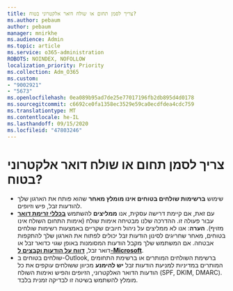 ```yaml
---
title: צריך לסמן תחום או שולח דואר אלקטרוני בטוח?
ms.author: pebaum
author: pebaum
manager: mnirkhe
ms.audience: Admin
ms.topic: article
ms.service: o365-administration
ROBOTS: NOINDEX, NOFOLLOW
localization_priority: Priority
ms.collection: Adm_O365
ms.custom:
- "9002921"
- "5673"
ms.openlocfilehash: 0ea089b95ad7de25e77017196fb2db895d4d0178
ms.sourcegitcommit: c6692ce0fa1358ec3529e59ca0ecdfdea4cdc759
ms.translationtype: MT
ms.contentlocale: he-IL
ms.lasthandoff: 09/15/2020
ms.locfileid: "47803246"
---
```

# <a name="need-to-mark-a-domain-or-email-sender-safe"></a>צריך לסמן תחום או שולח דואר אלקטרוני בטוח?

- שימוש **ברשימות שולחים בטוחים אינו מומלץ מאחר** שהוא פותח את הארגון שלך להודעות זבל, פיש וזיופים.
- עם זאת, אם קיימת דרישה עסקית, אנו **ממליצים** להשתמש **[בכללי זרימת דואר](https://docs.microsoft.com/microsoft-365/security/office-365-security/create-safe-sender-lists-in-office-365?view=o365-worldwide#recommended-use-mail-flow-rules)** עבור פעולה זו. ההדרכה שלנו מבטיחה אימות שולח (אימות התחום השולח אינו מזויף). **הערה**: אנו לא ממליצים על ניהול חיובים שקריים באמצעות רשימות שולחים בטוחים, מאחר שחריגים לסינון הודעות זבל יכולים לפתוח את הארגון שלך להתקפות אבטחה. אם המשתמש שלך מקבל הודעות המסומנות באופן שגוי כדואר זבל או דואר זבל, **[דווח על הודעות וקבצים ל-Microsoft](https://protection.office.com/reportsubmission)**.
- שולחים בטוחים ב-Outlook, ברשימת השולחים המותרים או ברשימת התחומים המותרים במדיניות למניעת הודעות זבל **יש להימנע** מכיוון ששולחים עוקפים את כל הודעות הדואר האלקטרוני, הזיופים והפיש ואימות השולח (SPF, DKIM, DMARC). מומלץ להשתמש בשיטה זו לבדיקה זמנית בלבד.
